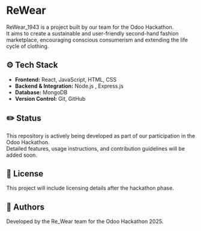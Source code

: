 # ReWear

ReWear_1943 is a project built by our team for the Odoo Hackathon.  
It aims to create a sustainable and user-friendly second-hand fashion marketplace, encouraging conscious consumerism and extending the life cycle of clothing.


## ⚙️ Tech Stack

- **Frontend:** React, JavaScript, HTML, CSS
- **Backend & Integration:** Node.js , Express.js
- **Database:** MongoDB
- **Version Control:** Git, GitHub

## ✏️ Status

This repository is actively being developed as part of our participation in the Odoo Hackathon.  
Detailed features, usage instructions, and contribution guidelines will be added soon.

## 📄 License

This project will include licensing details after the hackathon phase.

## 🙌 Authors

Developed by the Re_Wear team for the Odoo Hackathon 2025.
